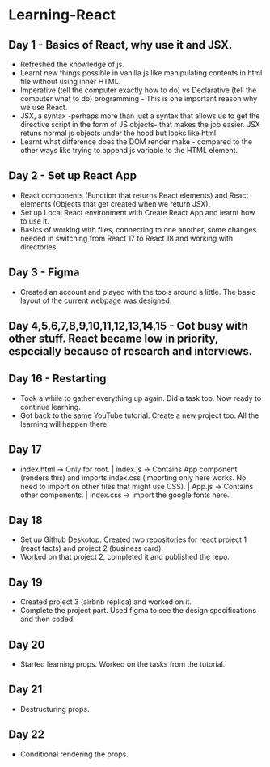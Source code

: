 # Learning-React

## Day 1 - Basics of React, why use it and JSX.
- Refreshed the knowledge of js.
- Learnt new things possible in vanilla js like manipulating contents in html file without using inner HTML.
- Imperative (tell the computer exactly how to do) vs Declarative (tell the computer what to do) programming - This is one important reason why we use React.
- JSX, a syntax -perhaps more than just a syntax that allows us to get the directive script in the form of JS objects- that makes the job easier. JSX retuns normal js objects under the hood but looks like html.
- Learnt what difference does the DOM render make - compared to the other ways like trying to append js variable to the HTML element.

## Day 2 - Set up React App
- React components (Function that returns React elements) and React elements (Objects that get created when we return JSX).
- Set up Local React environment with Create React App and learnt how to use it.
- Basics of working with files, connecting to one another, some changes needed in switching from React 17 to React 18 and working with directories.

## Day 3 - Figma
- Created an account and played with the tools around a little. The basic layout of the current webpage was designed.

## Day 4,5,6,7,8,9,10,11,12,13,14,15 - Got busy with other stuff. React became low in priority, especially because of research and interviews.

## Day 16 - Restarting
- Took a while to gather everything up again. Did a task too. Now ready to continue learning.
- Got back to the same YouTube tutorial. Create a new project too. All the learning will happen there.

## Day 17 
- index.html -> Only for root. | index.js -> Contains App component (renders this) and imports index.css (importing only here works. No need to import on other files that might use CSS). | App.js -> Contains other components. | index.css -> import the google fonts here.

## Day 18
- Set up Github Deskotop. Created two repositories for react project 1 (react facts) and project 2 (business card).
- Worked on that project 2, completed it and published the repo.
  
## Day 19 
- Created project 3 (airbnb replica) and worked on it.
- Complete the project part. Used figma to see the design specifications and then coded.

## Day 20
- Started learning props. Worked on the tasks from the tutorial.

## Day 21
- Destructuring props.

## Day 22
- Conditional rendering the props.
